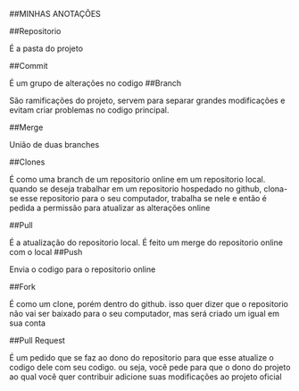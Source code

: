 
##MINHAS ANOTAÇÕES

##Repositorio

  É a pasta do projeto

##Commit

  É um grupo de alterações no codigo
##Branch

  São ramificações do projeto, servem para separar grandes modificações e evitam criar problemas no codigo principal.

##Merge

  União de duas branches

##Clones
 
  É como uma branch de um repositorio online em um repositorio local. quando se deseja trabalhar em um repositorio 
  hospedado no github, clona-se esse repositorio para o seu computador, trabalha se nele e então é pedida a permissão 
  para atualizar as alterações online

##Pull

  É a atualização do repositorio local. É feito um merge do repositorio online com o local
##Push

  Envia o codigo para o repositorio online

##Fork

  É como um clone, porém dentro do github. isso quer dizer que o repositorio não vai ser baixado para o seu computador, mas
  será criado um igual em sua conta

##Pull Request
 
  É um pedido que se faz ao dono do repositorio para que esse atualize o codigo dele com seu codigo. ou seja, você pede para
  que o dono do projeto ao qual você quer contribuir adicione suas modificações ao projeto oficial
 
   
